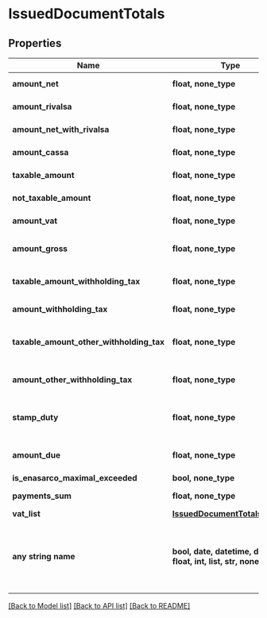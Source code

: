 # IssuedDocumentTotals


## Properties
Name | Type | Description | Notes
------------ | ------------- | ------------- | -------------
**amount_net** | **float, none_type** | Total net amount. | [optional] 
**amount_rivalsa** | **float, none_type** | Rivalsa amount. | [optional] 
**amount_net_with_rivalsa** | **float, none_type** | Net amount with rivalsa. | [optional] 
**amount_cassa** | **float, none_type** | Cassa amount. | [optional] 
**taxable_amount** | **float, none_type** | Taxable amount. | [optional] 
**not_taxable_amount** | **float, none_type** | Not taxable amount. | [optional] 
**amount_vat** | **float, none_type** | Total vat amount. | [optional] 
**amount_gross** | **float, none_type** | Total grosas amount. | [optional] 
**taxable_amount_withholding_tax** | **float, none_type** | Taxable withholding tax amount. | [optional] 
**amount_withholding_tax** | **float, none_type** | Withholding tax amount. | [optional] 
**taxable_amount_other_withholding_tax** | **float, none_type** | Other withholding tax taxable amount. | [optional] 
**amount_other_withholding_tax** | **float, none_type** | Other withholding tax amount. | [optional] 
**stamp_duty** | **float, none_type** | Stamp duty value [0 if not present]. | [optional] 
**amount_due** | **float, none_type** | Total amount due. | [optional] 
**is_enasarco_maximal_exceeded** | **bool, none_type** |  | [optional] 
**payments_sum** | **float, none_type** | Payments sum. | [optional] 
**vat_list** | [**IssuedDocumentTotalsVatList**](IssuedDocumentTotalsVatList.md) |  | [optional] 
**any string name** | **bool, date, datetime, dict, float, int, list, str, none_type** | any string name can be used but the value must be the correct type | [optional]

[[Back to Model list]](../README.md#documentation-for-models) [[Back to API list]](../README.md#documentation-for-api-endpoints) [[Back to README]](../README.md)


